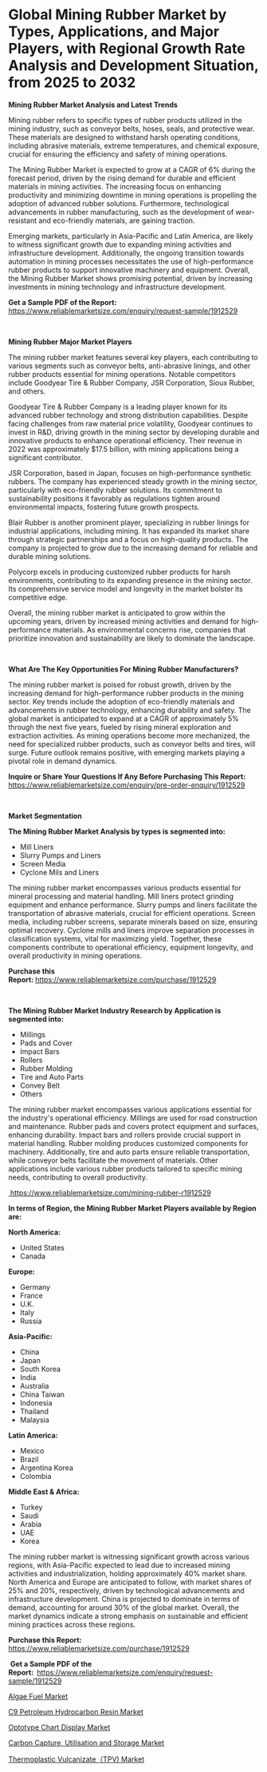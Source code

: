 <p><h1>Global Mining Rubber Market by Types, Applications, and Major Players, with Regional Growth Rate Analysis and Development Situation, from 2025 to 2032</h1></p><p><strong>Mining Rubber Market Analysis and Latest Trends</strong></p>
<p><p>Mining rubber refers to specific types of rubber products utilized in the mining industry, such as conveyor belts, hoses, seals, and protective wear. These materials are designed to withstand harsh operating conditions, including abrasive materials, extreme temperatures, and chemical exposure, crucial for ensuring the efficiency and safety of mining operations.</p><p>The Mining Rubber Market is expected to grow at a CAGR of 6% during the forecast period, driven by the rising demand for durable and efficient materials in mining activities. The increasing focus on enhancing productivity and minimizing downtime in mining operations is propelling the adoption of advanced rubber solutions. Furthermore, technological advancements in rubber manufacturing, such as the development of wear-resistant and eco-friendly materials, are gaining traction. </p><p>Emerging markets, particularly in Asia-Pacific and Latin America, are likely to witness significant growth due to expanding mining activities and infrastructure development. Additionally, the ongoing transition towards automation in mining processes necessitates the use of high-performance rubber products to support innovative machinery and equipment. Overall, the Mining Rubber Market shows promising potential, driven by increasing investments in mining technology and infrastructure development.</p></p>
<p><strong>Get a Sample PDF of the Report:&nbsp;</strong> <a href="https://www.reliablemarketsize.com/enquiry/request-sample/1912529?utm_campaign=2218&utm_medium=2&utm_source=Github&utm_content=ia&utm_term=31012025&utm_id=mining-rubber">https://www.reliablemarketsize.com/enquiry/request-sample/1912529</a></p>
<p>&nbsp;</p>
<p><strong>Mining Rubber Major Market Players</strong></p>
<p><p>The mining rubber market features several key players, each contributing to various segments such as conveyor belts, anti-abrasive linings, and other rubber products essential for mining operations. Notable competitors include Goodyear Tire & Rubber Company, JSR Corporation, Sioux Rubber, and others.</p><p>Goodyear Tire & Rubber Company is a leading player known for its advanced rubber technology and strong distribution capabilities. Despite facing challenges from raw material price volatility, Goodyear continues to invest in R&D, driving growth in the mining sector by developing durable and innovative products to enhance operational efficiency. Their revenue in 2022 was approximately $17.5 billion, with mining applications being a significant contributor.</p><p>JSR Corporation, based in Japan, focuses on high-performance synthetic rubbers. The company has experienced steady growth in the mining sector, particularly with eco-friendly rubber solutions. Its commitment to sustainability positions it favorably as regulations tighten around environmental impacts, fostering future growth prospects.</p><p>Blair Rubber is another prominent player, specializing in rubber linings for industrial applications, including mining. It has expanded its market share through strategic partnerships and a focus on high-quality products. The company is projected to grow due to the increasing demand for reliable and durable mining solutions.</p><p>Polycorp excels in producing customized rubber products for harsh environments, contributing to its expanding presence in the mining sector. Its comprehensive service model and longevity in the market bolster its competitive edge.</p><p>Overall, the mining rubber market is anticipated to grow within the upcoming years, driven by increased mining activities and demand for high-performance materials. As environmental concerns rise, companies that prioritize innovation and sustainability are likely to dominate the landscape.</p></p>
<p>&nbsp;</p>
<p><strong>What Are The Key Opportunities For Mining Rubber Manufacturers?</strong></p>
<p><p>The mining rubber market is poised for robust growth, driven by the increasing demand for high-performance rubber products in the mining sector. Key trends include the adoption of eco-friendly materials and advancements in rubber technology, enhancing durability and safety. The global market is anticipated to expand at a CAGR of approximately 5% through the next five years, fueled by rising mineral exploration and extraction activities. As mining operations become more mechanized, the need for specialized rubber products, such as conveyor belts and tires, will surge. Future outlook remains positive, with emerging markets playing a pivotal role in demand dynamics.</p></p>
<p><strong>Inquire or Share Your Questions If Any Before Purchasing This Report:</strong> <a href="https://www.reliablemarketsize.com/enquiry/pre-order-enquiry/1912529?utm_campaign=2218&utm_medium=2&utm_source=Github&utm_content=ia&utm_term=31012025&utm_id=mining-rubber">https://www.reliablemarketsize.com/enquiry/pre-order-enquiry/1912529</a></p>
<p>&nbsp;</p>
<p><strong>Market Segmentation</strong></p>
<p><strong>The Mining Rubber Market Analysis by types is segmented into:</strong></p>
<p><ul><li>Mill Liners</li><li>Slurry Pumps and Liners</li><li>Screen Media</li><li>Cyclone Mils and Liners</li></ul></p>
<p><p>The mining rubber market encompasses various products essential for mineral processing and material handling. Mill liners protect grinding equipment and enhance performance. Slurry pumps and liners facilitate the transportation of abrasive materials, crucial for efficient operations. Screen media, including rubber screens, separate minerals based on size, ensuring optimal recovery. Cyclone mills and liners improve separation processes in classification systems, vital for maximizing yield. Together, these components contribute to operational efficiency, equipment longevity, and overall productivity in mining operations.</p></p>
<p><strong>Purchase this Report:&nbsp;</strong><a href="https://www.reliablemarketsize.com/purchase/1912529?utm_campaign=2218&utm_medium=2&utm_source=Github&utm_content=ia&utm_term=31012025&utm_id=mining-rubber">https://www.reliablemarketsize.com/purchase/1912529</a></p>
<p>&nbsp;</p>
<p><strong>The Mining Rubber Market Industry Research by Application is segmented into:</strong></p>
<p><ul><li>Millings</li><li>Pads and Cover</li><li>Impact Bars</li><li>Rollers</li><li>Rubber Molding</li><li>Tire and Auto Parts</li><li>Convey Belt</li><li>Others</li></ul></p>
<p><p>The mining rubber market encompasses various applications essential for the industry's operational efficiency. Millings are used for road construction and maintenance. Rubber pads and covers protect equipment and surfaces, enhancing durability. Impact bars and rollers provide crucial support in material handling. Rubber molding produces customized components for machinery. Additionally, tire and auto parts ensure reliable transportation, while conveyor belts facilitate the movement of materials. Other applications include various rubber products tailored to specific mining needs, contributing to overall productivity.</p></p>
<p><a href="https://www.reliablemarketsize.com/mining-rubber-r1912529?utm_campaign=2218&utm_medium=2&utm_source=Github&utm_content=ia&utm_term=31012025&utm_id=mining-rubber">&nbsp;https://www.reliablemarketsize.com/mining-rubber-r1912529</a></p>
<p><strong>In terms of Region, the Mining Rubber Market Players available by Region are:</strong></p>
<p>
    <p> <strong> North America: </strong>
        <ul>
            <li>United States</li>
            <li>Canada</li>
        </ul>
        </p> 
    <p> <strong> Europe: </strong>
        <ul>
            <li>Germany</li>
            <li>France</li>
            <li>U.K.</li>
            <li>Italy</li>
            <li>Russia</li>
        </ul>
        </p> 
    <p> <strong> Asia-Pacific: </strong>
        <ul>
            <li>China</li>
            <li>Japan</li>
            <li>South Korea</li>
            <li>India</li>
            <li>Australia</li>
            <li>China Taiwan</li>
            <li>Indonesia</li>
            <li>Thailand</li>
            <li>Malaysia</li>
        </ul>
        </p> 
    <p> <strong> Latin America: </strong>
        <ul>
            <li>Mexico</li>
            <li>Brazil</li>
            <li>Argentina Korea</li>
            <li>Colombia</li>
        </ul>
        </p> 
    <p> <strong> Middle East & Africa: </strong>
        <ul>
            <li>Turkey</li>
            <li>Saudi</li>
            <li>Arabia</li>
            <li>UAE</li>
            <li>Korea</li>
        </ul>
    </p>
    </p>
<p><p>The mining rubber market is witnessing significant growth across various regions, with Asia-Pacific expected to lead due to increased mining activities and industrialization, holding approximately 40% market share. North America and Europe are anticipated to follow, with market shares of 25% and 20%, respectively, driven by technological advancements and infrastructure development. China is projected to dominate in terms of demand, accounting for around 30% of the global market. Overall, the market dynamics indicate a strong emphasis on sustainable and efficient mining practices across these regions.</p></p>
<p><strong>Purchase this Report: </strong><a href="https://www.reliablemarketsize.com/purchase/1912529?utm_campaign=2218&utm_medium=2&utm_source=Github&utm_content=ia&utm_term=31012025&utm_id=mining-rubber">https://www.reliablemarketsize.com/purchase/1912529</a></p>
<p>&nbsp;<strong>Get a Sample PDF of the Report:&nbsp;&nbsp;</strong><a href="https://www.reliablemarketsize.com/enquiry/request-sample/1912529?utm_campaign=2218&utm_medium=2&utm_source=Github&utm_content=ia&utm_term=31012025&utm_id=mining-rubber">https://www.reliablemarketsize.com/enquiry/request-sample/1912529</a></p>
<p><strong></strong></p>
<p><p><a href="https://www.linkedin.com/pulse/future-forecast-algae-fuel-market-size-9-cagr-2025-2032-covering-hnvje?utm_campaign=2218&utm_medium=2&utm_source=Github&utm_content=ia&utm_term=31012025&utm_id=mining-rubber">Algae Fuel Market</a></p><p><a href="https://www.linkedin.com/pulse/key-drivers-c9-petroleum-hydrocarbon-resin-market-how-its-growing-3ld1f?utm_campaign=2218&utm_medium=2&utm_source=Github&utm_content=ia&utm_term=31012025&utm_id=mining-rubber">C9 Petroleum Hydrocarbon Resin Market</a></p><p><a href="https://www.linkedin.com/pulse/optotype-chart-display-market-report-analyzing-size-key-drivers-tzxie?utm_campaign=2218&utm_medium=2&utm_source=Github&utm_content=ia&utm_term=31012025&utm_id=mining-rubber">Optotype Chart Display Market</a></p><p><a href="https://www.linkedin.com/pulse/comprehensive-report-carbon-capture-utilisation-storage-fjn7e?utm_campaign=2218&utm_medium=2&utm_source=Github&utm_content=ia&utm_term=31012025&utm_id=mining-rubber">Carbon Capture, Utilisation and Storage Market</a></p><p><a href="https://www.linkedin.com/pulse/thermoplastic-vulcanizatetpv-market-growth-outlook-2025-2032-whcxc?utm_campaign=2218&utm_medium=2&utm_source=Github&utm_content=ia&utm_term=31012025&utm_id=mining-rubber">Thermoplastic Vulcanizate（TPV) Market</a></p></p>
